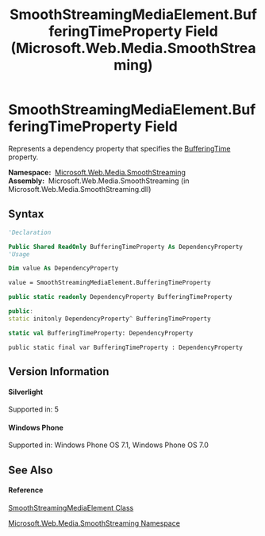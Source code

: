 ﻿---
title: SmoothStreamingMediaElement.BufferingTimeProperty Field (Microsoft.Web.Media.SmoothStreaming)
TOCTitle: BufferingTimeProperty Field
ms:assetid: F:Microsoft.Web.Media.SmoothStreaming.SmoothStreamingMediaElement.BufferingTimeProperty
ms:mtpsurl: https://msdn.microsoft.com/en-us/library/microsoft.web.media.smoothstreaming.smoothstreamingmediaelement.bufferingtimeproperty(v=VS.95)
ms:contentKeyID: 46307544
ms.date: 05/31/2012
mtps_version: v=VS.95
f1_keywords:
- Microsoft.Web.Media.SmoothStreaming.SmoothStreamingMediaElement.BufferingTimeProperty
dev_langs:
- CSharp
- JScript
- VB
- FSharp
- c++
api_location:
- Microsoft.Web.Media.SmoothStreaming.dll
api_name:
- Microsoft.Web.Media.SmoothStreaming.SmoothStreamingMediaElement.BufferingTimeProperty
api_type:
- Managed
topic_type:
- apiref
- kbSyntax
product_family_name: VS
ROBOTS: INDEX,FOLLOW
---

# SmoothStreamingMediaElement.BufferingTimeProperty Field

Represents a dependency property that specifies the [BufferingTime](smoothstreamingmediaelement-bufferingtime-property-microsoft-web-media-smoothstreaming_1.md) property.

**Namespace:**  [Microsoft.Web.Media.SmoothStreaming](microsoft-web-media-smoothstreaming-namespace_1.md)  
**Assembly:**  Microsoft.Web.Media.SmoothStreaming (in Microsoft.Web.Media.SmoothStreaming.dll)

## Syntax

``` vb
'Declaration

Public Shared ReadOnly BufferingTimeProperty As DependencyProperty
'Usage

Dim value As DependencyProperty

value = SmoothStreamingMediaElement.BufferingTimeProperty
```

``` csharp
public static readonly DependencyProperty BufferingTimeProperty
```

``` c++
public:
static initonly DependencyProperty^ BufferingTimeProperty
```

``` fsharp
static val BufferingTimeProperty: DependencyProperty
```

``` jscript
public static final var BufferingTimeProperty : DependencyProperty
```

## Version Information

#### Silverlight

Supported in: 5  

#### Windows Phone

Supported in: Windows Phone OS 7.1, Windows Phone OS 7.0  

## See Also

#### Reference

[SmoothStreamingMediaElement Class](smoothstreamingmediaelement-class-microsoft-web-media-smoothstreaming_1.md)

[Microsoft.Web.Media.SmoothStreaming Namespace](microsoft-web-media-smoothstreaming-namespace_1.md)

